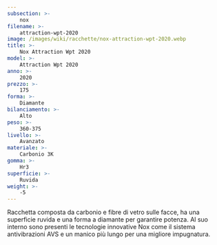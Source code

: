 ```yaml
---
subsection: >-
    nox
filename: >-
    attraction-wpt-2020
image: /images/wiki/racchette/nox-attraction-wpt-2020.webp
title: >-
    Nox Attraction Wpt 2020
model: >-
    Attraction Wpt 2020
anno: >-
    2020
prezzo: >-
    175
forma: >-
    Diamante
bilanciamento: >-
    Alto
peso: >-
    360-375
livello: >-
    Avanzato
materiale: >-
    Carbonio 3K
gomma: >-
    Hr3
superficie: >-
    Ruvida
weight: >-
    -5
---
```

Racchetta composta da carbonio e fibre di vetro sulle facce, ha una superficie ruvida e una forma a diamante per garantire potenza. Al suo interno sono presenti le tecnologie innovative Nox come il sistema antivibrazioni AVS e un manico più lungo per una migliore impugnatura.